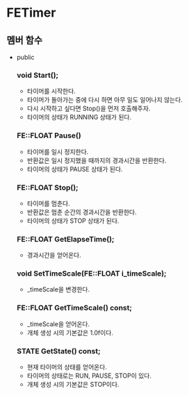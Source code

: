 # FETimer

## 멤버 함수
* public
  ### void Start();
  * 타이머를 시작한다.
  * 타이머가 돌아가는 중에 다시 하면 아무 일도 일어나지 않는다.
  * 다시 시작하고 싶다면 Stop()을 먼저 호출해주자.
  * 타이머의 상태가 RUNNING 상태가 된다.

  ### FE::FLOAT Pause()
  * 타이머를 일시 정지한다.
  * 반환값은 일시 정지했을 때까지의 경과시간을 반환한다.
  * 타이머의 상태가 PAUSE 상태가 된다.

  ### FE::FLOAT Stop();
  * 타이머를 멈춘다.
  * 반환값은 멈춘 순간의 경과시간을 반환한다.
  * 타이머의 상태가 STOP 상태가 된다.

  ### FE::FLOAT GetElapseTime();
  * 경과시간을 얻어온다.

  ### void SetTimeScale(FE::FLOAT i_timeScale);
  * _timeScale을 변경한다.

  ### FE::FLOAT GetTimeScale() const;
  * _timeScale을 얻어온다.
  * 개체 생성 시의 기본값은 1.0f이다.

  ### STATE GetState() const;
  * 현재 타이머의 상태를 얻어온다.
  * 타이머의 상태로는 RUN, PAUSE, STOP이 있다.
  * 개체 생성 시의 기본값은 STOP이다.